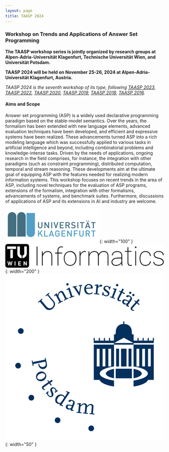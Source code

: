 ```yaml
---
layout: page
title: TAASP 2024
---
```


### Workshop on Trends and Applications of Answer Set Programming

**The TAASP workshop series is jointly organized by research groups at Alpen-Adria-Universität Klagenfurt, Technische Universität Wien, and Universität Potsdam.**

**TAASP 2024 will be held on November 25-26, 2024 at Alpen-Adria-Universität Klagenfurt, Austria.**

_TAASP 2024 is the seventh workshop of its type, following [TAASP 2023](http://www.kr.tuwien.ac.at/events/taasp23/), [TAASP 2022](http://www.kr.tuwien.ac.at/events/taasp22/), [TAASP 2020](http://www.kr.tuwien.ac.at/events/taasp20/), [TAASP 2019](http://www.kr.tuwien.ac.at/events/taasp19/), [TAASP 2018](http://www.kr.tuwien.ac.at/events/taasp18/), [TAASP 2016](http://www.kr.tuwien.ac.at/events/taasp16/)._

#### Aims and Scope
Answer set programming (ASP) is a widely used declarative programming paradigm based on the stable-model semantics. Over the years, the formalism has been extended with new language elements, advanced evaluation techniques have been developed, and efficient and expressive systems have been realized. These advancements turned ASP into a rich modeling language which was successfully applied to various tasks in artificial intelligence and beyond, including combinatorial problems and knowledge-intense tasks. Driven by the needs of applications, ongoing research in the field comprises, for instance, the integration with other paradigms (such as constraint programming), distributed computation, temporal and stream reasoning. These developments aim at the ultimate goal of equipping ASP with the features needed for realizing modern information systems. This workshop focuses on recent trends in the area of ASP, including novel techniques for the evaluation of ASP programs, extensions of the formalism, integration with other formalisms, advancements of systems, and benchmark suites. Furthermore, discussions of applications of ASP and its extensions in AI and industry are welcome.

![Logo of the AAU Klagenfurt](/assets/images/aau-logo.png){: width="100" }
![Logo of the TU Wien](/assets/images/tuwien-informatics.png){: width="200" }
![Logo of the Uni Potsdam](/assets/images/potsdam_logo.jpg){: width="50" }
